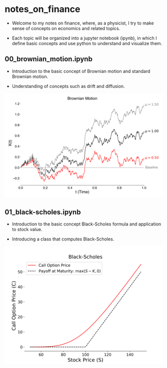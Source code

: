 # notes_on_finance

* Welcome to my notes on finance, where, as a physicist, I try to make sense of concepts on economics and related topics. 

* Each topic will be organized into a jupyter notebook (ipynb), in which I define basic concepts and use python to understand and visualize them. 


## 00_brownian_motion.ipynb

* Introduction to the basic concept of Brownian motion and standard Brownian motion. 

* Understanding of concepts such as drift and diffusion. 

![Brownian Motion](00_brownian_motion.svg)

## 01_black-scholes.ipynb

* Introduction to the basic concept Black-Scholes formula and application to stock value. 

* Introducing a class that computes Black-Scholes. 

![Black Scholes](01_black-scholes.png)
